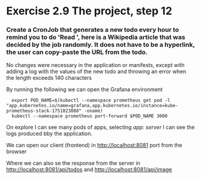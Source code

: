 # Exercise 2.9 The project, step 12

### Create a CronJob that generates a new todo every hour to remind you to do 'Read <URL>', here <URL> is a Wikipedia article that was decided by the job randomly. It does not have to be a hyperlink, the user can copy-paste the URL from the todo.

No changes were necessary in the application or manifests, except with adding a
log with the values of the new todo and throwing an error when the length
exceeds 140 characters

By running the following we can open the Grafana environment

```shell
  export POD_NAME=$(kubectl --namespace prometheus get pod -l "app.kubernetes.io/name=grafana,app.kubernetes.io/instance=kube-prometheus-stack-1751023888" -oname)
  kubectl --namespace prometheus port-forward $POD_NAME 3000
```

On explore I can see many pods of apps, selecting _app: server_ I can see the
logs produced bby the application.

We can open our client (frontend)
in [http://localhost:8081](http://localhost:8081) port from the browser

Where we can also se the response from the server
in [http://localhost:8081/api/todos](http://localhost:8081/api/todos)
and [http://localhost:8081/api/image](http://localhost:8081/api/image)

